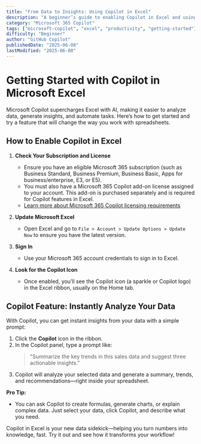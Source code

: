 ```yaml
---
title: "From Data to Insights: Using Copilot in Excel"
description: "A beginner’s guide to enabling Copilot in Excel and using its smartest feature to turn raw data into actionable insights."
category: "Microsoft 365 Copilot"
tags: ["microsoft-copilot", "excel", "productivity", "getting-started"]
difficulty: "Beginner"
author: "GitHub Copilot"
publishedDate: "2025-06-08"
lastModified: "2025-06-08"
---
```


# Getting Started with Copilot in Microsoft Excel

Microsoft Copilot supercharges Excel with AI, making it easier to analyze data, generate insights, and automate tasks. Here’s how to get started and try a feature that will change the way you work with spreadsheets.

## How to Enable Copilot in Excel

1. **Check Your Subscription and License**
   - Ensure you have an eligible Microsoft 365 subscription (such as Business Standard, Business Premium, Business Basic, Apps for business/enterprise, E3, or E5).
   - You must also have a Microsoft 365 Copilot add-on license assigned to your account. This add-on is purchased separately and is required for Copilot features in Excel.
   - [Learn more about Microsoft 365 Copilot licensing requirements](https://learn.microsoft.com/copilot/microsoft-365/microsoft-365-copilot-licensing)

2. **Update Microsoft Excel**
   - Open Excel and go to `File > Account > Update Options > Update Now` to ensure you have the latest version.

3. **Sign In**
   - Use your Microsoft 365 account credentials to sign in to Excel.

4. **Look for the Copilot Icon**
   - Once enabled, you’ll see the Copilot icon (a sparkle or Copilot logo) in the Excel ribbon, usually on the Home tab.

## Copilot Feature: Instantly Analyze Your Data

With Copilot, you can get instant insights from your data with a simple prompt:

1. Click the **Copilot** icon in the ribbon.
2. In the Copilot panel, type a prompt like:
   > "Summarize the key trends in this sales data and suggest three actionable insights."
3. Copilot will analyze your selected data and generate a summary, trends, and recommendations—right inside your spreadsheet.

**Pro Tip:**

- You can ask Copilot to create formulas, generate charts, or explain complex data. Just select your data, click Copilot, and describe what you need.

Copilot in Excel is your new data sidekick—helping you turn numbers into knowledge, fast. Try it out and see how it transforms your workflow!
